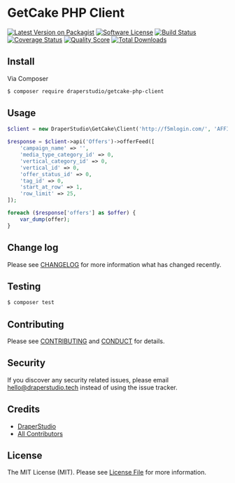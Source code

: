 # GetCake PHP Client

[![Latest Version on Packagist][ico-version]][link-packagist]
[![Software License][ico-license]](LICENSE.md)
[![Build Status][ico-travis]][link-travis]
[![Coverage Status][ico-scrutinizer]][link-scrutinizer]
[![Quality Score][ico-code-quality]][link-code-quality]
[![Total Downloads][ico-downloads]][link-downloads]

## Install

Via Composer

``` bash
$ composer require draperstudio/getcake-php-client
```

## Usage

``` php
$client = new DraperStudio\GetCake\Client('http://f5mlogin.com/', 'AFFILIATE_ID', 'API_KEY');

$response = $client->api('Offers')->offerFeed([
    'campaign_name' => '',
    'media_type_category_id' => 0,
    'vertical_category_id' => 0,
    'vertical_id' => 0,
    'offer_status_id' => 0,
    'tag_id' => 0,
    'start_at_row' => 1,
    'row_limit' => 25,
]);

foreach ($response['offers'] as $offer) {
    var_dump(offer);
}
```

## Change log

Please see [CHANGELOG](CHANGELOG.md) for more information what has changed recently.

## Testing

``` bash
$ composer test
```

## Contributing

Please see [CONTRIBUTING](.github/CONTRIBUTING.md) and [CONDUCT](CONDUCT.md) for details.

## Security

If you discover any security related issues, please email hello@draperstudio.tech instead of using the issue tracker.

## Credits

- [DraperStudio][link-author]
- [All Contributors][link-contributors]

## License

The MIT License (MIT). Please see [License File](LICENSE.md) for more information.

[ico-version]: https://img.shields.io/packagist/v/DraperStudio/getcake-php-client.svg?style=flat-square
[ico-license]: https://img.shields.io/badge/license-MIT-brightgreen.svg?style=flat-square
[ico-travis]: https://img.shields.io/travis/DraperStudio/GetCake-PHP-Client/master.svg?style=flat-square
[ico-scrutinizer]: https://img.shields.io/scrutinizer/coverage/g/DraperStudio/getcake-php-client.svg?style=flat-square
[ico-code-quality]: https://img.shields.io/scrutinizer/g/DraperStudio/getcake-php-client.svg?style=flat-square
[ico-downloads]: https://img.shields.io/packagist/dt/DraperStudio/getcake-php-client.svg?style=flat-square

[link-packagist]: https://packagist.org/packages/DraperStudio/getcake-php-client
[link-travis]: https://travis-ci.org/DraperStudio/GetCake-PHP-Client
[link-scrutinizer]: https://scrutinizer-ci.com/g/DraperStudio/getcake-php-client/code-structure
[link-code-quality]: https://scrutinizer-ci.com/g/DraperStudio/getcake-php-client
[link-downloads]: https://packagist.org/packages/DraperStudio/getcake-php-client
[link-author]: https://github.com/DraperStudio
[link-contributors]: ../../contributors
